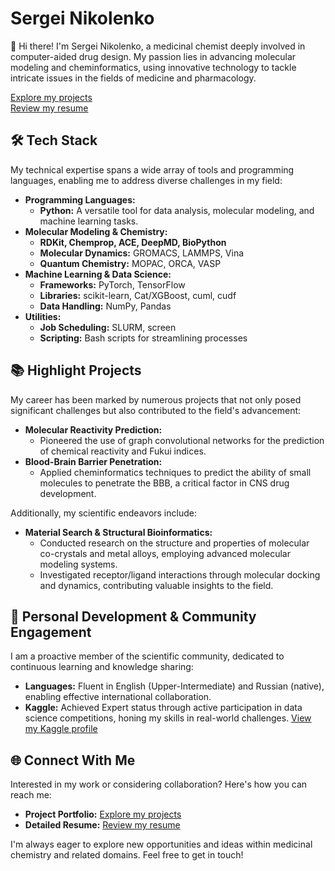 # Sergei Nikolenko

👋 Hi there! I'm Sergei Nikolenko, a medicinal chemist deeply involved in computer-aided drug design. My passion lies in advancing molecular modeling and cheminformatics, using innovative technology to tackle intricate issues in the fields of medicine and pharmacology.

[Explore my projects](https://sergeinikolenko.github.io/SergeiNikolenko/) <br>
[Review my resume](https://nikolenko-sergei.notion.site/4056815b4766442895d3a706eaacadad?pvs=74)

## 🛠 Tech Stack

My technical expertise spans a wide array of tools and programming languages, enabling me to address diverse challenges in my field:

- **Programming Languages:**
  - **Python:** A versatile tool for data analysis, molecular modeling, and machine learning tasks.
- **Molecular Modeling & Chemistry:**
  - **RDKit, Chemprop, ACE, DeepMD, BioPython**
  - **Molecular Dynamics:** GROMACS, LAMMPS, Vina
  - **Quantum Chemistry:** MOPAC, ORCA, VASP
- **Machine Learning & Data Science:**
  - **Frameworks:** PyTorch, TensorFlow
  - **Libraries:** scikit-learn, Cat/XGBoost, cuml, cudf
  - **Data Handling:** NumPy, Pandas
- **Utilities:**
  - **Job Scheduling:** SLURM, screen
  - **Scripting:** Bash scripts for streamlining processes

## 📚 Highlight Projects

My career has been marked by numerous projects that not only posed significant challenges but also contributed to the field's advancement:

- **Molecular Reactivity Prediction:**
  - Pioneered the use of graph convolutional networks for the prediction of chemical reactivity and Fukui indices.
- **Blood-Brain Barrier Penetration:**
  - Applied cheminformatics techniques to predict the ability of small molecules to penetrate the BBB, a critical factor in CNS drug development.

Additionally, my scientific endeavors include:

- **Material Search & Structural Bioinformatics:**
  - Conducted research on the structure and properties of molecular co-crystals and metal alloys, employing advanced molecular modeling systems.
  - Investigated receptor/ligand interactions through molecular docking and dynamics, contributing valuable insights to the field.

## 💬 Personal Development & Community Engagement

I am a proactive member of the scientific community, dedicated to continuous learning and knowledge sharing:

- **Languages:** Fluent in English (Upper-Intermediate) and Russian (native), enabling effective international collaboration.
- **Kaggle:** Achieved Expert status through active participation in data science competitions, honing my skills in real-world challenges. [View my Kaggle profile](https://www.kaggle.com/nikolenkosergei)

## 🌐 Connect With Me

Interested in my work or considering collaboration? Here's how you can reach me:

- **Project Portfolio:** [Explore my projects](https://sergeinikolenko.github.io/SergeiNikolenko/)
- **Detailed Resume:** [Review my resume](https://nikolenko-sergei.notion.site/4056815b4766442895d3a706eaacadad?pvs=74)

I'm always eager to explore new opportunities and ideas within medicinal chemistry and related domains. Feel free to get in touch!

